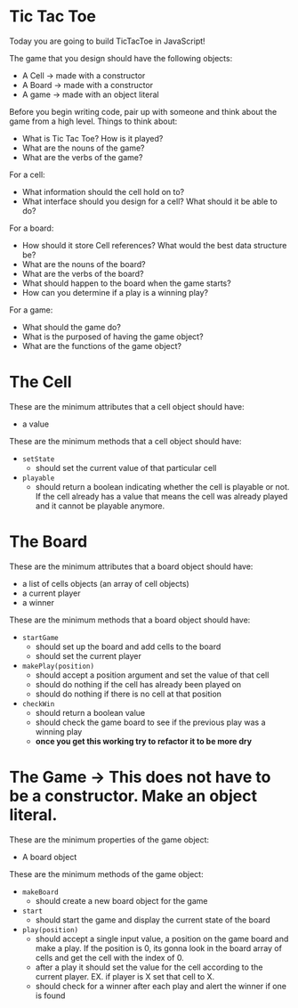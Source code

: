 # Tic Tac Toe

Today you are going to build TicTacToe in JavaScript!

The game that you design should have the following objects:

- A Cell -> made with a constructor
- A Board -> made with a constructor
- A game -> made with an object literal

Before you begin writing code, pair up with someone and think about the game from a high level. Things to think about:

- What is Tic Tac Toe? How is it played?
- What are the nouns of the game?
- What are the verbs of the game?

For a cell:

- What information should the cell hold on to?
- What interface should you design for a cell? What should it be able to do?

For a board:

- How should it store Cell references? What would the best data structure be?
- What are the nouns of the board?
- What are the verbs of the board?
- What should happen to the board when the game starts?
- How can you determine if a play is a winning play?

For a game:

- What should the game do?
- What is the purposed of having the game object?
- What are the functions of the game object?

# The Cell

These are the minimum attributes that a cell object should have:

- a value

These are the minimum methods that a cell object should have:

- `setState`
	- should set the current value of that particular cell
- `playable`
	- should return a boolean indicating whether the cell is playable or not. If the cell already has a value that means the cell was already played and it cannot be playable anymore.

# The Board

These are the minimum attributes that a board object should have:

- a list of cells objects (an array of cell objects)
- a current player
- a winner

These are the minimum methods that a board object should have:

- `startGame`
	- should set up the board and add cells to the board
	- should set the current player
- `makePlay(position)`
	- should accept a position argument and set the value of that cell
	- should do nothing if the cell has already been played on
	- should do nothing if there is no cell at that position
- `checkWin`
	- should return a boolean value
	- should check the game board to see if the previous play was a winning play
	- **once you get this working try to refactor it to be more dry**

# The Game -> This does not have to be a constructor. Make an object literal.

These are the minimum properties of the game object:

- A board object

These are the minimum methods of the game object:

- `makeBoard`
	- should create a new board object for the game
- `start`
	- should start the game and display the current state of the board
- `play(position)`
	- should accept a single input value, a position on the game board and make a play. If the position is 0, its gonna look in the board array of cells and get the cell with the index of 0.
	- after a play it should set the value for the cell according to the current player. EX. if player is X set that cell to X.
	- should check for a winner after each play and alert the winner if one is found
